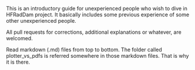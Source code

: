 This is an introductory guide for unexperienced people who wish to dive in HFRadDam project. It basically includes some previous experience of some other unexperienced people.

All pull requests for corrections, additional explanations or whatever, are welcomed.

Read markdown (.md) files from top to bottom. 
The folder called plotter_vs_pdfs is referred somewhere in those markdown files. That is why it is there.
